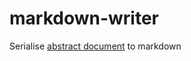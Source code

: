 # markdown-writer

Serialise [abstract document](https://github.com/keis/abstract-document-builder) to markdown
